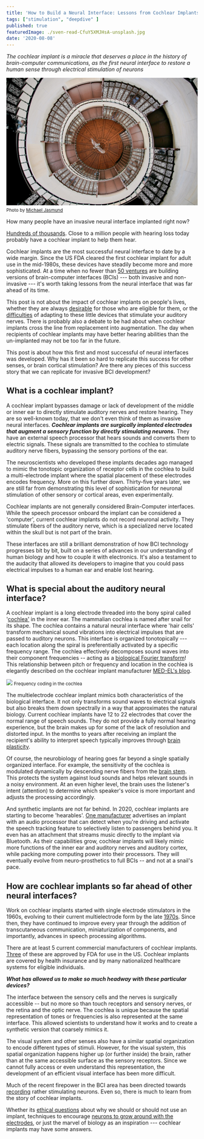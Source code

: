 ```yaml
---
title: 'How to Build a Neural Interface: Lessons from Cochlear Implants'
tags: ["stimulation", "deepdive" ]
published: true
featuredImage: ./sven-read-CfuY5XMJHsA-unsplash.jpg
date: '2020-08-08'
---
```



*The cochlear implant is a miracle that deserves a place in the history of brain-computer communications, as the first neural interface to restore a human sense through electrical stimulation of neurons*

![](../src/images/michael-jasmund-M3NP6dyt9KA-unsplash.jpg)
<small class="caption">Photo by <a href="https://unsplash.com/@jasmund?utm_source=unsplash&amp;utm_medium=referral&amp;utm_content=creditCopyText">Michael Jasmund</a></small>

How many people have an invasive neural interface implanted right now?

[Hundreds of
thousands](https://www.nidcd.nih.gov/health/cochlear-implants). Close to
a million people with hearing loss today probably have a cochlear
implant to help them hear.




Cochlear implants are the most successful neural interface to date by a
wide margin. Since the US FDA cleared the first cochlear implant for
adult use in the mid-1980s, these devices have steadily become more and
more sophisticated. At a time when no fewer than [50
ventures](https://medium.com/neurotech-davis/neural-interface-market-2020-a-guide-for-entrepreneurs-and-investors-4dcd4ec9a4d0)
are building versions of brain-computer interfaces (BCIs) --- both
invasive and non-invasive --- it's worth taking lessons from the neural
interface that was far ahead of its time.

This post is not about the impact of cochlear implants on people's
lives, whether they are always
[desirable](https://www.ncbi.nlm.nih.gov/pmc/articles/PMC6913847/) for
those who are eligible for them, or the
[difficulties](https://www.npr.org/templates/story/story.php?storyId=4737586)
of adapting to these little devices that stimulate your auditory nerves.
There is probably also a debate to be had about when cochlear implants
cross the line from replacement into augmentation. The day when
recipients of cochlear implants may have better hearing abilities than
the un-implanted may not be too far in the future.

This post is about how this first and most successful of neural
interfaces was developed. Why has it been so hard to replicate this
success for other senses, or brain cortical stimulation? Are there any
pieces of this success story that we can replicate for invasive BCI
development?

What is a cochlear implant?
---------------------------

A cochlear implant bypasses damage or lack of development of the middle
or inner ear to directly stimulate auditory nerves and restore hearing.
They are so well-known today, that we don't even think of them as
invasive neural interfaces. ***Cochlear implants are surgically
implanted electrodes that augment a sensory function by directly
stimulating neurons.*** They have an external speech processor that
hears sounds and converts them to electric signals. These signals are
transmitted to the cochlea to stimulate auditory nerve fibers, bypassing
the sensory portions of the ear.

The neuroscientists who developed these implants decades ago managed to
mimic the tonotopic organization of receptor cells in the cochlea to
build a multi-electrode implant where the spatial placement of these
electrodes encodes frequency. More on this further down. Thirty-five
years later, we are still far from demonstrating this level of
sophistication for neuronal stimulation of other sensory or cortical
areas, even experimentally.

Cochlear implants are not generally considered Brain-Computer
interfaces. While the speech processor onboard the implant can be
considered a 'computer', current cochlear implants do not record
neuronal activity. They stimulate fibers of the auditory nerve, which is
a specialized nerve located within the skull but is not part of the
brain.

These interfaces are still a brilliant demonstration of how BCI
technology progresses bit by bit, built on a series of advances in our
understanding of human biology and how to couple it with electronics.
It's also a testament to the audacity that allowed its developers to
imagine that you could pass electrical impulses to a human ear and
enable lost hearing.

What is special about the auditory neural interface?
----------------------------------------------------

A cochlear implant is a long electrode threaded into the bony spiral
called '[cochlea'](https://en.wikipedia.org/wiki/Cochlea) in the inner
ear. The mammalian cochlea is named after snail for its shape. The
cochlea contains a natural neural interface where 'hair cells' transform
mechanical sound vibrations into electrical impulses that are passed to
auditory neurons. This interface is organized tonotopically --- each
location along the spiral is preferentially activated by a specific
frequency range. The cochlea effectively decomposes sound waves into
their component frequencies -- acting as a [biological Fourier
transform](https://commons.wikimedia.org/wiki/File:1408_Frequency_Coding_in_The_Cochlea.jpg)!
This relationship between pitch or frequency and location in the cochlea
is elegantly described on the cochlear implant manufacturer [MED-EL's
blog](https://blog.medel.pro/natural-tonotopic-coding/).

[![](https://upload.wikimedia.org/wikipedia/commons/thumb/9/90/1408_Frequency_Coding_in_The_Cochlea.jpg/512px-1408_Frequency_Coding_in_The_Cochlea.jpg)](https://commons.wikimedia.org/wiki/File:1408_Frequency_Coding_in_The_Cochlea.jpg)
<small class="caption">Frequency coding in the cochlea</small>

The multielectrode cochlear implant mimics both characteristics of the
biological interface. It not only transforms sound waves to electrical
signals but also breaks them down spectrally in a way that approximates
the natural biology. Current cochlear implants have 12 to 22 electrodes
that cover the normal range of speech sounds. They do not provide a
fully normal hearing experience, but the brain makes up for some of the
lack of resolution and distorted input. In the months to years after
receiving an implant the recipient's ability to interpret speech
typically improves through [brain
plasticity](https://www.hindawi.com/journals/np/2013/318521/).

Of course, the neurobiology of hearing goes far beyond a single
spatially organized interface. For example, the sensitivity of the
cochlea is modulated dynamically by descending nerve fibers from the
[brain stem](https://en.wikipedia.org/wiki/Olivocochlear_system). This
protects the system against loud sounds and helps relevant sounds in a
noisy environment. At an even higher level, the brain uses the
listener's intent (attention) to determine which speaker's voice is more
important and adjusts the processing accordingly. 

And synthetic implants are not far behind. In 2020, cochlear implants
are starting to become 'hearables'. [One
manufacturer](https://blog.medel.pro/samba2/) advertises an implant with
an audio processor that can detect when you're driving and activate the
speech tracking feature to selectively listen to passengers behind you.
It even has an attachment that streams music directly to the implant via
Bluetooth. As their capabilities grow, cochlear implants will likely
mimic more functions of the inner ear and auditory nerves and auditory
cortex, while packing more computing power into their processors. They
will eventually evolve from neuro-prosthetics to full BCIs -- and not at
a snail's pace.

How are cochlear implants so far ahead of other neural interfaces?
------------------------------------------------------------------

Work on cochlear implants started with single electrode stimulators in
the 1960s, evolving to their current multielectrode form by the late
[1970s](https://en.wikipedia.org/wiki/Cochlear_implant#History). Since
then, they have continued to improve every year through the addition of
transcutaneous communication, miniaturization of components, and
importantly, advances in speech processing algorithms.

There are at least 5 current commercial manufacturers of cochlear
implants.
[Three](https://www.ncbi.nlm.nih.gov/books/NBK285772/table/results.t1/)
of these are approved by FDA for use in the US. Cochlear implants are
covered by health insurance and by many nationalized healthcare systems
for eligible individuals.

***What has allowed us to make so much headway with these particular
devices?***

The interface between the sensory cells and the nerves is surgically
accessible -- but no more so than touch receptors and sensory nerves, or
the retina and the optic nerve. The cochlea is unique because the
spatial representation of tones or frequencies is also represented at
the same interface. This allowed scientists to understand how it works
and to create a synthetic version that coarsely mimics it.

The visual system and other senses also have a similar spatial
organization to encode different types of stimuli. However, for the
visual system, this spatial organization happens higher up (or further
inside) the brain, rather than at the same accessible surface as the
sensory receptors. Since we cannot fully access or even understand this
representation, the development of an efficient visual interface has
been more difficult.

Much of the recent firepower in the BCI area has been directed towards
[recording](https://www.biorxiv.org/content/10.1101/703801v2) rather
stimulating neurons. Even so, there is much to learn from the story of
cochlear implants.

Whether its [ethical
questions](https://academic.oup.com/jdsde/article/11/1/102/410842) about
why we should or should not use an implant, techniques to encourage
[neurons to grow around with the
electrodes](https://www.medicalnewstoday.com/articles/275923), or just
the marvel of biology as an inspiration --- cochlear implants may have
some answers.
